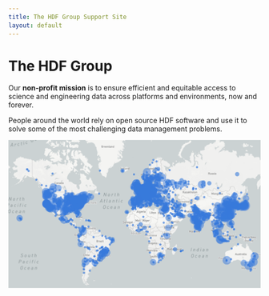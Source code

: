 ```yaml
---
title: The HDF Group Support Site
layout: default
---
```


# The HDF Group

Our **non-profit mission** is to ensure efficient and equitable access to science and engineering data across platforms and environments, now and forever.

People around the world rely on open source HDF software and use it to solve some of the most challenging data management problems.

![Map showing HDF5 downloads.](/assets/img/DownloadMapJan2022.png)
